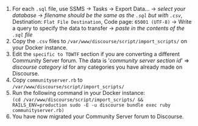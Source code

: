 1. For each `.sql` file, use SSMS &rarr; Tasks &rarr; Export Data... &rarr; *select your database* &rarr; *filename should be the same as the `.sql` but with `.csv`*, Destination: `Flat File Destination`, Code page: `65001 (UTF-8)` &rarr; Write a query to specify the data to transfer &rarr; *paste in the contents of the `.sql` file*
2. Copy the `.csv` files to `/var/www/discourse/script/import_scripts/` on your Docker instance.
3. Edit the `specific to TDWTF` section if you are converting a different Community Server forum. The data is '*community server section id*' => *discourse category id* for any categories you have already made on Discourse.
4. Copy `communityserver.rb` to `/var/www/discourse/script/import_scripts/`
5. Run the following command in your Docker instance:  
   `(cd /var/www/discourse/script/import_scripts/ && RAILS_ENV=production sudo -E -u discourse bundle exec ruby communityserver.rb)`
6. You have now migrated your Community Server forum to Discourse.
